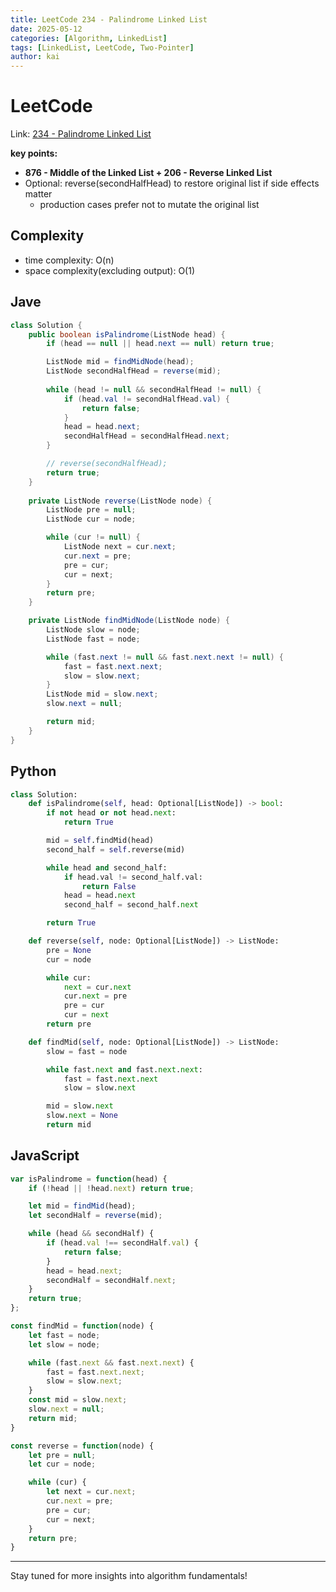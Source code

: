 ```yaml
---
title: LeetCode 234 - Palindrome Linked List
date: 2025-05-12
categories: [Algorithm, LinkedList]
tags: [LinkedList, LeetCode, Two-Pointer]
author: kai
---
```


# LeetCode 

Link: [234 - Palindrome Linked List](https://leetcode.com/problems/palindrome-linked-list/description/)

**key points:**
- **876 - Middle of the Linked List + 206 - Reverse Linked List**
- Optional: reverse(secondHalfHead) to restore original list if side effects matter
    - production cases prefer not to mutate the original list

## Complexity
- time complexity: O(n)
- space complexity(excluding output): O(1)


## Jave

```java
class Solution {
    public boolean isPalindrome(ListNode head) {
        if (head == null || head.next == null) return true;

        ListNode mid = findMidNode(head);
        ListNode secondHalfHead = reverse(mid);
        
        while (head != null && secondHalfHead != null) {
            if (head.val != secondHalfHead.val) {
                return false;
            }
            head = head.next;
            secondHalfHead = secondHalfHead.next;
        }

        // reverse(secondHalfHead);
        return true;
    }
    
    private ListNode reverse(ListNode node) {
        ListNode pre = null;
        ListNode cur = node;

        while (cur != null) {
            ListNode next = cur.next;
            cur.next = pre;
            pre = cur;
            cur = next;
        }
        return pre;
    }

    private ListNode findMidNode(ListNode node) {
        ListNode slow = node;
        ListNode fast = node;

        while (fast.next != null && fast.next.next != null) {
            fast = fast.next.next;
            slow = slow.next;
        }
        ListNode mid = slow.next;
        slow.next = null;

        return mid;
    }
}
```

## Python

```python
class Solution:
    def isPalindrome(self, head: Optional[ListNode]) -> bool:
        if not head or not head.next: 
            return True

        mid = self.findMid(head)
        second_half = self.reverse(mid)

        while head and second_half:
            if head.val != second_half.val:
                return False
            head = head.next
            second_half = second_half.next

        return True

    def reverse(self, node: Optional[ListNode]) -> ListNode:
        pre = None
        cur = node

        while cur:
            next = cur.next
            cur.next = pre
            pre = cur
            cur = next
        return pre

    def findMid(self, node: Optional[ListNode]) -> ListNode:
        slow = fast = node

        while fast.next and fast.next.next:
            fast = fast.next.next
            slow = slow.next

        mid = slow.next
        slow.next = None
        return mid
```

## JavaScript

```javascript
var isPalindrome = function(head) {
    if (!head || !head.next) return true;

    let mid = findMid(head);
    let secondHalf = reverse(mid);

    while (head && secondHalf) {
        if (head.val !== secondHalf.val) {
            return false;
        }
        head = head.next;
        secondHalf = secondHalf.next;
    }
    return true;
};

const findMid = function(node) {
    let fast = node;
    let slow = node;

    while (fast.next && fast.next.next) {
        fast = fast.next.next;
        slow = slow.next;
    }
    const mid = slow.next;
    slow.next = null;
    return mid;
}

const reverse = function(node) {
    let pre = null;
    let cur = node;

    while (cur) {
        let next = cur.next;
        cur.next = pre;
        pre = cur;
        cur = next;
    }
    return pre;
}
```








---

Stay tuned for more insights into algorithm fundamentals!